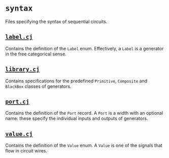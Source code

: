 # `syntax`

Files specifying the syntax of sequential circuits.

## [`label.cj`](label.cj)

Contains the definition of the `Label` enum.
Effectively, a `Label` is a generator in the free categorical sense.

## [`library.cj`](library.cj)

Contains specifications for the predefined `Primitive`, `Composite` and `BlackBox` classes of generators.

## [`port.cj`](port.cj)

Contains the definition of the `Port` record.
A `Port` is a width with an optional name: these specify the individual inputs and outputs of generators.

## [`value.cj`](value.cj)

Contains the definition of the `Value` enum.
A `Value` is one of the signals that flow in circuit wires.
